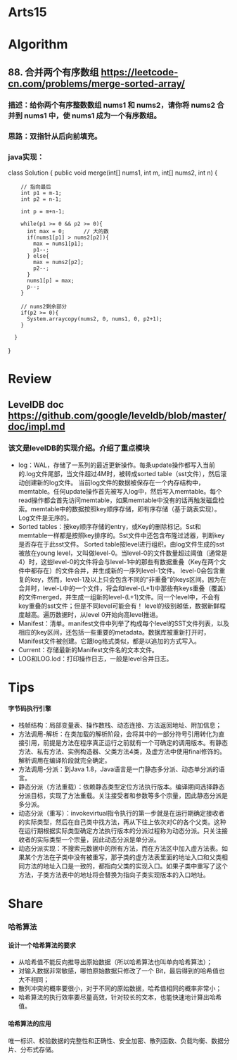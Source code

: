 Arts15
===

# Algorithm
## 88. 合并两个有序数组  <https://leetcode-cn.com/problems/merge-sorted-array/>
### 描述：给你两个有序整数数组 nums1 和 nums2，请你将 nums2 合并到 nums1 中，使 nums1 成为一个有序数组。
### 思路：双指针从后向前填充。
### java实现：
  class Solution {
      public void merge(int[] nums1, int m, int[] nums2, int n) {


        // 指向最后
        int p1 = m-1;
        int p2 = n-1;

        int p = m+n-1;

        while(p1 >= 0 && p2 >= 0){
          int max = 0;		// 大的数
          if(nums1[p1] > nums2[p2]){
            max = nums1[p1];
            p1--;
          } else{
            max = nums2[p2];
            p2--;
          }
          nums1[p] = max;
          p--;
        }

        // nums2剩余部分
        if(p2 >= 0){
          System.arraycopy(nums2, 0, nums1, 0, p2+1);
        }

      }
  }
	
# Review
## LevelDB doc <https://github.com/google/leveldb/blob/master/doc/impl.md>  
### 该文是levelDB的实现介绍。介绍了重点模块
 - log：WAL，存储了一系列的最近更新操作。每条update操作都写入当前的.log文件尾部，当文件超过4M时，被转成sorted table（sst文件），然后滚动创建新的log文件。
当前log文件的数据被保存在一个内存结构中，memtable。任何update操作首先被写入log中，然后写入memtable。每个read操作都会首先访问memtable，如果memtable中没有的话再触发磁盘检索。memtable中的数据按照key顺序存储，即有序存储（基于跳表实现）。Log文件是无序的。
 - Sorted tables：按key顺序存储的entry，或Key的删除标记。Sst和memtable一样都是按照key排序的。Sst文件中还包含布隆过滤器，判断key是否存在于此sst文件。
Sorted table按level进行组织。由log文件生成的sst被放在young level，又叫做level-0。当level-0的文件数量超过阈值（通常是4）时，这些level-0的文件将会与level-1中的那些有数据重叠（Key在两个文件中都存在）的文件合并，并生成新的一序列level-1文件。
level-0会包含重复的key，然而，level-1及以上只会包含不同的“非重叠”的keys区间。因为在合并时，level-L中的一个文件，将会和level-(L+1)中那些有keys重叠（覆盖）的文件merged，并生成一组新的level-(L+1)文件。同一个level中，不会有key重叠的sst文件；但是不同level可能会有！
level的级别越低，数据新鲜程度越高。遍历数据时，从level 0开始向高level推进。
 - Manifest：清单。manifest文件中列举了构成每个level的SST文件列表，以及相应的key区间，还包括一些重要的metadata。数据库被重新打开时，Manifest文件被创建。它跟log格式类似，都是以追加的方式写入。
 - Current：存储最新的Manifest文件名的文本文件。
 - LOG和LOG.lod：打印操作日志，一般是level合并日志。


# Tips
#### 字节码执行引擎
 - 栈帧结构：局部变量表、操作数栈、动态连接、方法返回地址、附加信息；
 - 方法调用-解析：在类加载的解析阶段，会将其中的一部分符号引用转化为直接引用，前提是方法在程序真正运行之前就有一个可确定的调用版本。有静态方法、私有方法、实例构造器、父类方法4类，及虚方法中使用final修饰的。解析调用在编译阶段就完全确定。
 - 方法调用-分派：到Java 1.8，Java语言是一门静态多分派、动态单分派的语言。
 - 静态分派（方法重载）：依赖静态类型定位方法执行版本。编译期间选择静态分派目标，实现了方法重载。关注接受者和参数等多个宗量，因此静态分派是多分派。
 - 动态分派（重写）：invokevirtual指令执行的第一步就是在运行期确定接收者的实际类型，然后在自己类中找方法，再从下往上依次对C的各个父类。这种在运行期根据实际类型确定方法执行版本的分派过程称为动态分派。只关注接收者的实际类型一个宗量，因此动态分派是单分派。
 - 动态分派实现：不搜索元数据中的所有方法，而在方法区中加入虚方法表。如果某个方法在子类中没有被重写，那子类的虚方法表里面的地址入口和父类相同方法的地址入口是一致的，都指向父类的实现入口。如果子类中重写了这个方法，子类方法表中的地址将会替换为指向子类实现版本的入口地址。


# Share
### 哈希算法
#### 设计一个哈希算法的要求
 - 从哈希值不能反向推导出原始数据（所以哈希算法也叫单向哈希算法）；
 - 对输入数据非常敏感，哪怕原始数据只修改了一个 Bit，最后得到的哈希值也大不相同；
 - 散列冲突的概率要很小，对于不同的原始数据，哈希值相同的概率非常小；
 - 哈希算法的执行效率要尽量高效，针对较长的文本，也能快速地计算出哈希值。
#### 哈希算法的应用
唯一标识、校验数据的完整性和正确性、安全加密、散列函数、负载均衡、数据分片、分布式存储。


